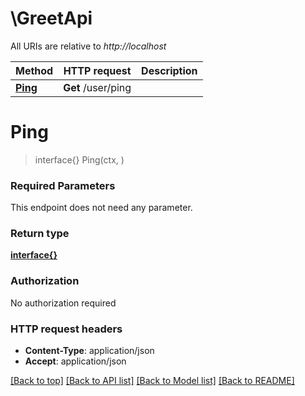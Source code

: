 # \GreetApi

All URIs are relative to *http://localhost*

Method | HTTP request | Description
------------- | ------------- | -------------
[**Ping**](GreetApi.md#Ping) | **Get** /user/ping | 


# **Ping**
> interface{} Ping(ctx, )


### Required Parameters
This endpoint does not need any parameter.

### Return type

[**interface{}**](interface{}.md)

### Authorization

No authorization required

### HTTP request headers

 - **Content-Type**: application/json
 - **Accept**: application/json

[[Back to top]](#) [[Back to API list]](../README.md#documentation-for-api-endpoints) [[Back to Model list]](../README.md#documentation-for-models) [[Back to README]](../README.md)

